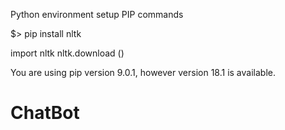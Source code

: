 Python environment setup
PIP commands

$> pip install nltk

import nltk
nltk.download ()

You are using pip version 9.0.1, however version 18.1 is available.


# ChatBot
